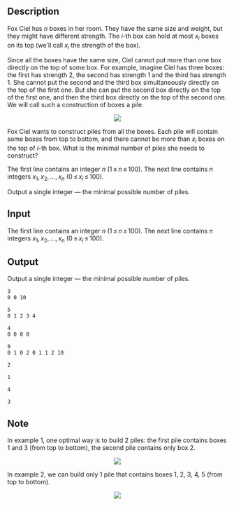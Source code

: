 ## Description

<div><p>Fox Ciel has <span class="tex-span"><i>n</i></span> boxes in her room. They have the same size and weight, but they might have different strength. The <span class="tex-span"><i>i</i></span>-th box can hold at most <span class="tex-span"><i>x</i><sub class="lower-index"><i>i</i></sub></span> boxes on its top (we'll call <span class="tex-span"><i>x</i><sub class="lower-index"><i>i</i></sub></span> the strength of the box). </p><p>Since all the boxes have the same size, Ciel cannot put more than one box directly on the top of some box. For example, imagine Ciel has three boxes: the first has strength 2, the second has strength 1 and the third has strength 1. She cannot put the second and the third box simultaneously directly on the top of the first one. But she can put the second box directly on the top of the first one, and then the third box directly on the top of the second one. We will call such a construction of boxes a <span class="tex-font-style-it">pile</span>.</p><center><img class="tex-graphics" src="file://IHubIRo1.png" style="max-width: 100.0%;max-height: 100.0%;"></center><p>Fox Ciel wants to construct piles from all the boxes. Each pile will contain some boxes from top to bottom, and there cannot be more than <span class="tex-span"><i>x</i><sub class="lower-index"><i>i</i></sub></span> boxes on the top of <span class="tex-span"><i>i</i></span>-th box. What is the minimal number of piles she needs to construct?</p></div><div class="input-specification"><p>The first line contains an integer <span class="tex-span"><i>n</i></span> (<span class="tex-span">1 ≤ <i>n</i> ≤ 100</span>). The next line contains <span class="tex-span"><i>n</i></span> integers <span class="tex-span"><i>x</i><sub class="lower-index">1</sub>, <i>x</i><sub class="lower-index">2</sub>, ..., <i>x</i><sub class="lower-index"><i>n</i></sub></span> (<span class="tex-span">0 ≤ <i>x</i><sub class="lower-index"><i>i</i></sub> ≤ 100</span>).</p></div><div class="output-specification"><p>Output a single integer — the minimal possible number of piles.</p></div>

## Input

<p>The first line contains an integer <span class="tex-span"><i>n</i></span> (<span class="tex-span">1 ≤ <i>n</i> ≤ 100</span>). The next line contains <span class="tex-span"><i>n</i></span> integers <span class="tex-span"><i>x</i><sub class="lower-index">1</sub>, <i>x</i><sub class="lower-index">2</sub>, ..., <i>x</i><sub class="lower-index"><i>n</i></sub></span> (<span class="tex-span">0 ≤ <i>x</i><sub class="lower-index"><i>i</i></sub> ≤ 100</span>).</p>

## Output

<p>Output a single integer — the minimal possible number of piles.</p>





```input1
3
0 0 10

```




```input2
5
0 1 2 3 4

```




```input3
4
0 0 0 0

```




```input4
9
0 1 0 2 0 1 1 2 10

```




```output1
2

```




```output2
1

```




```output3
4

```




```output4
3

```



## Note

<p>In example 1, one optimal way is to build 2 piles: the first pile contains boxes 1 and 3 (from top to bottom), the second pile contains only box 2.</p><center><img class="tex-graphics" src="file://RHLhHR5V.png" style="max-width: 100.0%;max-height: 100.0%;"></center><p>In example 2, we can build only 1 pile that contains boxes 1, 2, 3, 4, 5 (from top to bottom).</p><center><img class="tex-graphics" src="file://IqVSwOkx.png" style="max-width: 100.0%;max-height: 100.0%;"></center>
